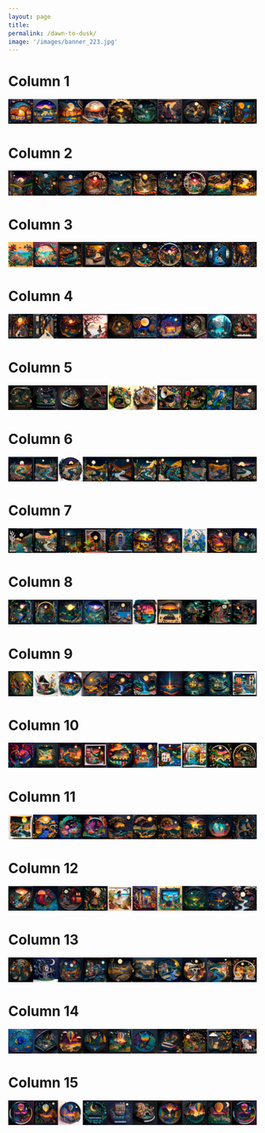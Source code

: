 ```yaml
---
layout: page
title:  
permalink: /dawn-to-dusk/
image: '/images/banner_223.jpg'
---
```


# Column 1
![](/images/dawn-to-dusk/1.jpg) 

# Column 2
![](/images/dawn-to-dusk/2.jpg) 

# Column 3
![](/images/dawn-to-dusk/3.jpg) 

# Column 4
![](/images/dawn-to-dusk/4.jpg) 

# Column 5
![](/images/dawn-to-dusk/5.jpg) 

# Column 6
![](/images/dawn-to-dusk/6.jpg) 

# Column 7
![](/images/dawn-to-dusk/7.jpg) 

# Column 8
![](/images/dawn-to-dusk/8.jpg) 

# Column 9
![](/images/dawn-to-dusk/9.jpg) 

# Column 10
![](/images/dawn-to-dusk/10.jpg) 

# Column 11
![](/images/dawn-to-dusk/11.jpg) 

# Column 12
![](/images/dawn-to-dusk/12.jpg) 

# Column 13
![](/images/dawn-to-dusk/13.jpg) 

# Column 14
![](/images/dawn-to-dusk/14.jpg) 

# Column 15
![](/images/dawn-to-dusk/15.jpg) 
